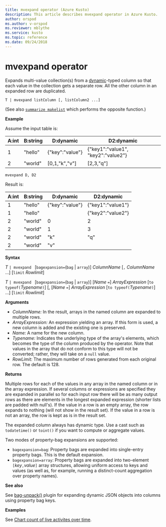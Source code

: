 ```yaml
---
title: mvexpand operator (Azure Kusto)
description: This article describes mvexpand operator in Azure Kusto.
author: orspod
ms.author: v-orspod
ms.reviewer: mblythe
ms.service: kusto
ms.topic: reference
ms.date: 09/24/2018
---
```

# mvexpand operator

Expands multi-value collection(s) from a [dynamic](./scalar-data-types/dynamic.md)-typed column so that each value in the collection gets a separate row.
All the other column in an expanded row are duplicated. 

    T | mvexpand listColumn [, listColumn2 ...] 

(See also [`summarize makelist`](makelist-aggfunction.md) which performs the opposite function.)

**Example**

Assume the input table is:

|A:int|B:string|D:dynamic|D2:dynamic|
|---|---|---|---|
|1|"hello"|{"key":"value"}|{"key1":"value1", "key2":"value2"}|
|2|"world"|[0,1,"k","v"]|[2,3,"q"]|

```kusto
mvexpand D, D2
```

Result is:

|A:int|B:string|D:dynamic|D2:dynamic|
|---|---|---|---|
|1|"hello"|{"key":"value"}|{"key1":"value1"}|
|1|"hello"||{"key2":"value2"}|
|2|"world"|0|2|
|2|"world"|1|3|
|2|"world"|"k"|"q"|
|2|"world"|"v"||


**Syntax**

*T* `| mvexpand ` [`bagexpansion=`(`bag` | `array`)] *ColumnName* [`,` *ColumnName* ...] [`limit` *Rowlimit*]

*T* `| mvexpand ` [`bagexpansion=`(`bag` | `array`)] [*Name* `=`] *ArrayExpression* [`to typeof(`*Typename*`)`] [, [*Name* `=`] *ArrayExpression* [`to typeof(`*Typename*`)`] ...] [`limit` *Rowlimit*]

**Arguments**

* *ColumnName:* In the result, arrays in the named column are expanded to multiple rows. 
* *ArrayExpression:* An expression yielding an array. If this form is used, a new column is added and the existing one is preserved.
* *Name:* A name for the new column.
* *Typename:* Indicates the underlying type of the array's elements,
    which becomes the type of the column produced by the operator.
    Note that values in the array that do not conform to this type will
    not be converted; rather, they will take on a `null` value.
* *RowLimit:* The maximum number of rows generated from each original row. The default is 128.

**Returns**

Multiple rows for each of the values in any array in the named column or in the array expression.
If several columns or expressions are specified they are expanded in parallel so for each input row there will be as many output rows as there are elements in the longest expanded expression (shorter lists are padded with null's). If the value in a row is an empty array, the row expands to nothing (will not show in the result set). If the value in a row is not an array, the row is kept as is in the result set. 

The expanded column always has dynamic type. Use a cast such as `todatetime()` or `toint()` if you want to compute or aggregate values.

Two modes of property-bag expansions are supported:
* `bagexpansion=bag`: Property bags are expanded into single-entry property bags. This is the default expansion.
* `bagexpansion=array`: Property bags are expanded into two-element `[`*key*`,`*value*`]` array structures,
  allowing uniform access to keys and values (as well as, for example, running a distinct-count aggregation
  over property names). 

**See also**

See [bag-unpack()](/query/bag-unpackplugin.md) plugin for expanding dynamic JSON objects into columns using property bag keys.

**Examples**

See [Chart count of live activites over time](./samples.md#concurrent-activities).